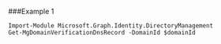 ###Example 1
```
Import-Module Microsoft.Graph.Identity.DirectoryManagement
Get-MgDomainVerificationDnsRecord -DomainId $domainId
```
